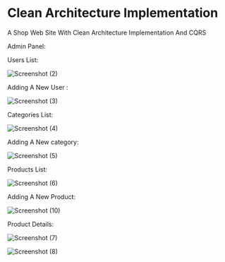 # Clean Architecture Implementation
A Shop Web Site With Clean Architecture Implementation And CQRS

Admin Panel:

Users List:

![Screenshot (2)](https://user-images.githubusercontent.com/75223567/132999816-3d20cce0-aa9f-4bcb-8fe6-735b16f37cd5.png)

Adding A New User :

![Screenshot (3)](https://user-images.githubusercontent.com/75223567/132999831-06444550-b273-4491-a9a3-cd5277e8cd5f.png)


Categories List:

![Screenshot (4)](https://user-images.githubusercontent.com/75223567/132999845-e46347d1-388a-46d0-aad4-6172b7ce8691.png)


Adding A New category:

![Screenshot (5)](https://user-images.githubusercontent.com/75223567/132999852-382b5733-5774-44cd-b285-55517ff22e81.png)


Products List:

![Screenshot (6)](https://user-images.githubusercontent.com/75223567/132999866-6ff039dc-85fb-487b-9410-5bd14d74ce33.png)


Adding A New Product:

![Screenshot (10)](https://user-images.githubusercontent.com/75223567/132999907-172fce0c-fc26-4da7-8a31-95df630239bf.png)


Product Details:

![Screenshot (7)](https://user-images.githubusercontent.com/75223567/132999931-07505747-5fd5-43df-b2b9-08bd8149c928.png)


![Screenshot (8)](https://user-images.githubusercontent.com/75223567/132999935-974af45b-c7de-422a-96cf-9a6cc97746e0.png)

